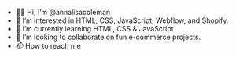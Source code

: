 - 👋🏿 Hi, I’m @annalisacoleman
- 👀 I’m interested in HTML, CSS, JavaScript, Webflow, and Shopify.
- 🌱 I’m currently learning HTML, CSS & JavaScript
- 💞️ I’m looking to collaborate on fun e-commerce projects.
- 📫 How to reach me 

<!---
annalisacoleman/annalisacoleman is a ✨ special ✨ repository because its `README.md` (this file) appears on your GitHub profile.
You can click the Preview link to take a look at your changes.
--->
